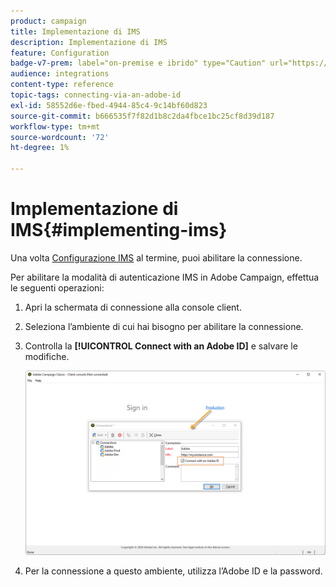 ```yaml
---
product: campaign
title: Implementazione di IMS
description: Implementazione di IMS
feature: Configuration
badge-v7-prem: label="on-premise e ibrido" type="Caution" url="https://experienceleague.adobe.com/docs/campaign-classic/using/installing-campaign-classic/architecture-and-hosting-models/hosting-models-lp/hosting-models.html?lang=it" tooltip="Applicabile solo alle distribuzioni on-premise e ibride"
audience: integrations
content-type: reference
topic-tags: connecting-via-an-adobe-id
exl-id: 58552d6e-fbed-4944-85c4-9c14bf60d823
source-git-commit: b666535f7f82d1b8c2da4fbce1bc25cf8d39d187
workflow-type: tm+mt
source-wordcount: '72'
ht-degree: 1%

---
```


# Implementazione di IMS{#implementing-ims}

Una volta [Configurazione IMS](configuring-ims.md) al termine, puoi abilitare la connessione.

Per abilitare la modalità di autenticazione IMS in Adobe Campaign, effettua le seguenti operazioni:

1. Apri la schermata di connessione alla console client.
1. Seleziona l’ambiente di cui hai bisogno per abilitare la connessione.
1. Controlla la **[!UICONTROL Connect with an Adobe ID]** e salvare le modifiche.

   ![](assets/ims_1.png)

1. Per la connessione a questo ambiente, utilizza l’Adobe ID e la password.
